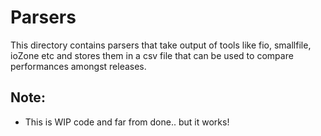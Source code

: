 # Parsers
This directory contains parsers that take output of tools like fio,
smallfile, ioZone etc and stores them in a csv file that can be used to compare
performances amongst releases.

## Note:
* This is WIP code and far from done.. but it works!

